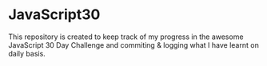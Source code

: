 # JavaScript30
This repository is created to keep track of my progress in the awesome JavaScript 30 Day Challenge and commiting &amp; logging what I have learnt on daily basis.
